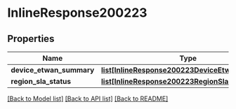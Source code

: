# InlineResponse200223

## Properties
Name | Type | Description | Notes
------------ | ------------- | ------------- | -------------
**device_etwan_summary** | [**list[InlineResponse200223DeviceEtwanSummary]**](InlineResponse200223DeviceEtwanSummary.md) |  | [optional] 
**region_sla_status** | [**list[InlineResponse200223RegionSlaStatus]**](InlineResponse200223RegionSlaStatus.md) |  | [optional] 

[[Back to Model list]](../README.md#documentation-for-models) [[Back to API list]](../README.md#documentation-for-api-endpoints) [[Back to README]](../README.md)

